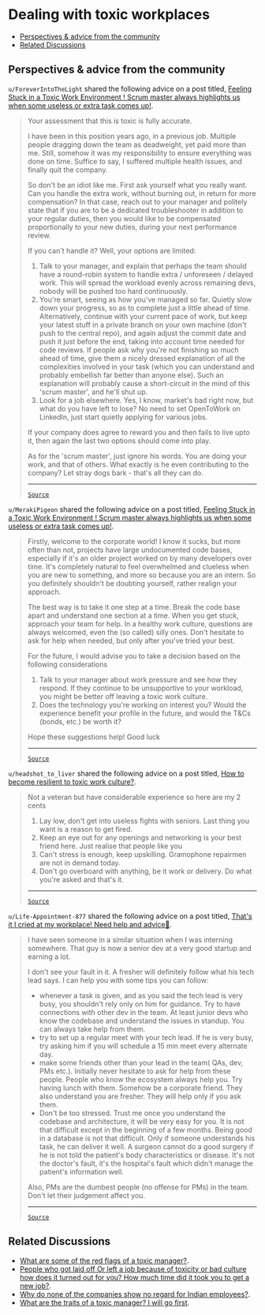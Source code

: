 <!-- omit from toc -->
# Dealing with toxic workplaces

- [Perspectives \& advice from the community](#perspectives--advice-from-the-community)
- [Related Discussions](#related-discussions)

## Perspectives & advice from the community

`u/ForeverIntoTheLight` shared the following advice on a post titled, [Feeling Stuck in a Toxic Work Environment ! Scrum master always highlights us when some useless or extra task comes up!](https://www.reddit.com/r/developersIndia/comments/1f0w357/feeling_stuck_in_a_toxic_work_environment_scrum/).

<blockquote>

Your assessment that this is toxic is fully accurate.

I have been in this position years ago, in a previous job. Multiple people dragging down the team as deadweight, yet paid more than me. Still, somehow it was my responsibility to ensure everything was done on time. Suffice to say, I suffered multiple health issues, and finally quit the company.

So don't be an idiot like me. First ask yourself what you really want. Can you handle the extra work, without burning out, in return for more compensation? In that case, reach out to your manager and politely state that if you are to be a dedicated troubleshooter in addition to your regular duties, then you would like to be compensated proportionally to your new duties, during your next performance review.

If you can't handle it? Well, your options are limited:

1. Talk to your manager, and explain that perhaps the team should have a round-robin system to handle extra / unforeseen / delayed work. This will spread the workload evenly across remaining devs, nobody will be pushed too hard continuously.
2. You're smart, seeing as how you've managed so far. Quietly slow down your progress, so as to complete just a little ahead of time. Alternatively, continue with your current pace of work, but keep your latest stuff in a private branch on your own machine (don't push to the central repo), and again adjust the commit date and push it just before the end, taking into account time needed for code reviews. If people ask why you're not finishing so much ahead of time, give them a nicely dressed explanation of all the complexities involved in your task (which you can understand and probably embellish far better than anyone else). Such an explanation will probably cause a short-circuit in the mind of this 'scrum master', and he'll shut up.
3. Look for a job elsewhere. Yes, I know, market's bad right now, but what do you have left to lose? No need to set OpenToWork on LinkedIn, just start quietly applying for various jobs.

If your company does agree to reward you and then fails to live upto it, then again the last two options should come into play.

As for the 'scrum master', just ignore his words. You are doing your work, and that of others. What exactly is he even contributing to the company? Let stray dogs bark - that's all they can do.

---

[`Source`](https://www.reddit.com/r/developersIndia/comments/1f0w357/comment/ljuzc6v/)
</blockquote>

`u/MerakiPigeon` shared the following advice on a post titled, [Feeling Stuck in a Toxic Work Environment ! Scrum master always highlights us when some useless or extra task comes up!](https://www.reddit.com/r/developersIndia/comments/1f0w357/feeling_stuck_in_a_toxic_work_environment_scrum/).

<blockquote>

Firstly, welcome to the corporate world! I know it sucks, but more often than not, projects have large undocumented code bases, especially if it's an older project worked on by many developers over time. It's completely natural to feel overwhelmed and clueless when you are new to something, and more so because you are an intern. So you definitely shouldn't be doubting yourself, rather realign your approach.

The best way is to take it one step at a time. Break the code base apart and understand one section at a time. When you get stuck, approach your team for help. In a healthy work culture, questions are always welcomed, even the (so called) silly ones. Don't hesitate to ask for help when needed, but only after you've tried your best.

For the future, I would advise you to take a decision based on the following considerations

1. Talk to your manager about work pressure and see how they respond. If they continue to be unsupportive to your workload, you might be better off leaving a toxic work culture.
2. Does the technology you're working on interest you? Would the experience benefit your profile in the future, and would the T&Cs (bonds, etc.) be worth it?

Hope these suggestions help! Good luck

---

[`Source`](https://www.reddit.com/r/developersIndia/comments/14wyqa2/comment/jrkkv8u/)

</blockquote>

`u/headshot_to_liver` shared the following advice on a post titled, [How to become resilient to toxic work culture?](https://www.reddit.com/r/developersIndia/comments/1altowr/how_to_become_resilient_to_toxic_work_culture/).

<blockquote>

Not a veteran but have considerable experience so here are my 2 cents

1. Lay low, don't get into useless fights with seniors. Last thing you want is a reason to get fired.
2. Keep an eye out for any openings and networking is your best friend here. Just realise that people like you
3. Can't stress is enough, keep upskilling. Gramophone repairmen are not in demand today.
4. Don't go overboard with anything, be it work or delivery. Do what you're asked and that's it.

---

[`Source`](https://www.reddit.com/r/developersIndia/comments/1altowr/comment/kph8ifn/)

</blockquote>

`u/Life-Appointment-877` shared the following advice on a post titled, [That's it I cried at my workplace! Need help and advice🙂](https://www.reddit.com/r/developersIndia/comments/1eiv9pe/thats_it_i_cried_at_my_workplace_need_help_and/).

<blockquote>

I have seen someone in a similar situation when I was interning somewhere. That guy is now a senior dev at a very good startup and earning a lot.

I don't see your fault in it. A fresher will definitely follow what his tech lead says. I can help you with some tips you can follow:

- whenever a task is given, and as you said the tech lead is very busy, you shouldn't rely only on him for guidance. Try to have connections with other dev in the team. At least junior devs who know the codebase and understand the issues in standup. You can always take help from them.
- try to set up a regular meet with your tech lead. If he is very busy, try asking him if you will schedule a 15 min meet every alternate day.
- make some friends other than your lead in the team( QAs, dev, PMs etc.). Initially never hesitate to ask for help from these people. People who know the ecosystem always help you. Try having lunch with them. Somehow be a corporate friend. They also understand you are fresher. They will help only if you ask them.
- Don't be too stressed. Trust me once you understand the codebase and architecture, it will be very easy for you. It is not that difficult except in the beginning of a few months. Being good in a database is not that difficult. Only if someone understands his task, he can deliver it well. A surgeon cannot do a good surgery if he is not told the patient's body characteristics or disease. It's not the doctor's fault, it's the hospital's fault which didn't manage the patient's information well.

Also, PMs are the dumbest people (no offense for PMs) in the team. Don't let their judgement affect you.

---

[`Source`](https://www.reddit.com/r/developersIndia/comments/1eiv9pe/comment/lg9l9n1/)

</blockquote>

## Related Discussions

- [What are some of the red flags of a toxic manager?](https://www.reddit.com/r/developersIndia/comments/17saqxz/what_are_some_of_the_red_flags_of_a_toxic_manager/).
- [People who got laid off Or left a job because of toxicity or bad culture how does it turned out for you? How much time did it took you to get a new job?](https://www.reddit.com/r/developersIndia/comments/1ela649/people_who_got_laid_off_or_left_a_job_because_of/).
- [Why do none of the companies show no regard for Indian employees?](https://www.reddit.com/r/developersIndia/comments/1cm2u4a/why_do_none_of_the_companies_show_no_regard_for/).
- [What are the traits of a toxic manager? I will go first](https://www.reddit.com/r/developersIndia/comments/1ci64dp/what_are_the_traits_of_a_toxic_manager_i_will_go/).

